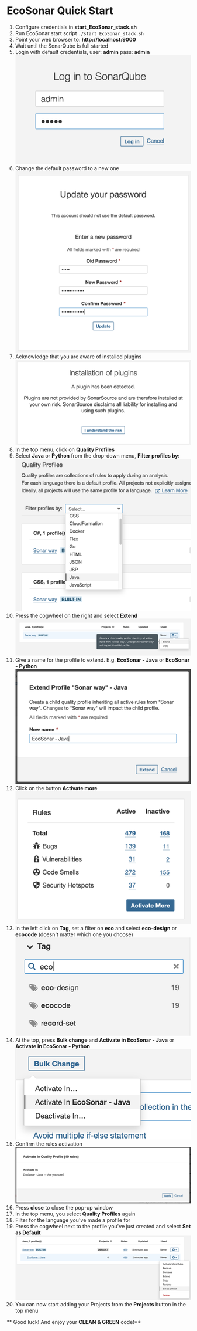 # EcoSonar Quick Start
1. Configure credentials in **start_EcoSonar_stack.sh**
2. Run EcoSonar start script `./start_EcoSonar_stack.sh`
3. Point your web browser to: **http://localhost:9000**
4. Wait until the SonarQube is full started
5. Login with default credentials, user: **admin** pass: **admin**
![Login to Sonarqube](img/ecosonar-quickstart-01.png)
6. Change the default password to a new one
![Change default password](img/ecosonar-quickstart-02.png)
7. Acknowledge that you are aware of installed plugins
![Acknowledge risk awareness](img/ecosonar-quickstart-03.png)
8. In the top menu, click on **Quality Profiles**
9. Select **Java** or **Python** from the drop-down menu, **Filter profiles by:**
![Select programming language](img/ecosonar-quickstart-04.png)
10. Press the cogwheel on the right and select **Extend**
![Extend existing profile](img/ecosonar-quickstart-05.png)
11. Give a name for the profile to extend. E.g. **EcoSonar - Java** or **EcoSonar - Python**
![Give a name for extended profile](img/ecosonar-quickstart-06.png)
12. Click on the button **Activate more**
![Activate more rules](img/ecosonar-quickstart-07.png)
13. In the left click on **Tag**, set a filter on **eco** and select **eco-design** or **ecocode** (doesn't matter which one you choose)
![Select eco tags](img/ecosonar-quickstart-08.png)
14. At the top, press **Bulk change** and **Activate in EcoSonar - Java** or **Activate in EcoSonar - Python**
![Activate in extended profile](img/ecosonar-quickstart-09.png)
15. Confirm the rules activation
![Confirm rules activation](img/ecosonar-quickstart-10.png)
16. Press **close** to close the pop-up window
17. In the top menu, you select **Quality Profiles** again
18. Filter for the language you've made a profile for
19. Press the cogwheel next to the profile you've just created and select **Set as Default**
![Set Extended profile as default](img/ecosonar-quickstart-11.png)
20. You can now start adding your Projects from the **Projects** button in the top menu

** Good luck! And enjoy your __CLEAN & GREEN__ code!**
